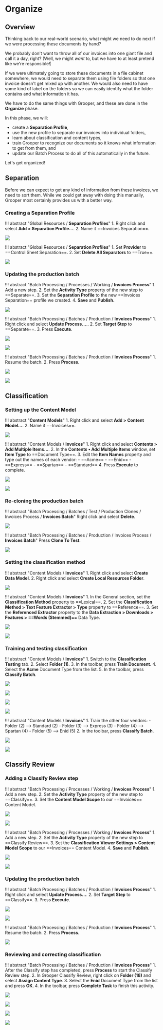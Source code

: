 # Organize

## Overview

Thinking back to our real-world scenario, what might we need to do next if we were processing these documents by hand?

We probably don't want to throw all of our invoices into one giant file and call it a day, right? (Well, we might _want_ to, but we have to at least pretend like we're responsible!)

If we were ultimately going to store these documents in a file cabinet somewhere, we would need to separate them using file folders so that one invoice doesn't get mixed up with another. We would also need to have some kind of label on the folders so we can easily identify what the folder contains and what information it has.

We have to do the same things with Grooper, and these are done in the **Organize** phase.

In this phase, we will:

- create a **Separation Profile**,
- use the new profile to separate our invoices into individual folders,
- learn about classification and content types,
- train Grooper to recognize our documents so it knows what information to get from them, and
- update our Batch Process to do all of this automatically in the future.

Let's get organized!

## Separation

Before we can expect to get any kind of information from these invoices, we need to sort them. While we could get away with doing this manually, Grooper most certainly provides us with a better way.

### Creating a Separation Profile

!!! abstract "Global Resources / **Separation Profiles**"
    1. Right click and select **Add > Separation Profile...**.
    2. Name it ==Invoices Separation==.

![](../assets/img/vol-1/3-1/006.png)

!!! abstract "Global Resources / **Separation Profiles**"
    1. Set **Provider** to ==Control Sheet Separation==.
    2. Set **Delete All Separators** to ==True==.

![](../assets/img/vol-1/3-1/013.png)

### Updating the production batch

!!! abstract "Batch Processing / Processes / Working / **Invoices Process**"
    1. Add a new step.
    2. Set the **Activity Type** property of the new step to ==Separate==.
    3. Set the **Separation Profile** to the new ==Invoices Separation== profile we created.
    4. **Save** and **Publish**.

![](../assets/img/vol-1/3-1/016.png)

!!! abstract "Batch Processing / Batches / Production / **Invoices Process**"
    1. Right click and select **Update Process….**.
    2. Set **Target Step** to ==Separate==.
    3. Press **Execute**.

![](../assets/img/vol-1/3-1/018.png)

![](../assets/img/vol-1/3-1/021.png)

!!! abstract "Batch Processing / Batches / Production / **Invoices Process**"
    1. Resume the batch.
    2. Press **Process**.

![](../assets/img/vol-1/3-1/027.png)

![](../assets/img/vol-1/3-1/029.png)

## Classification

### Setting up the Content Model

!!! abstract "**Content Models**"
    1. Right click and select **Add > Content Model…**.
    2. Name it ==Invoices==.

![](../assets/img/vol-1/3-2/002.png)

!!! abstract "Content Models / **Invoices**"
    1. Right click and select **Contents > Add Multiple Items…**.
    2. In the **Contents • Add Multiple Items** window, set **Item Type** to ==Document Type==.
    3. Edit the **Item Names** property and type out the names of each vendor:
        - ==Acme==
        - ==Enid==
        - ==Express==
        - ==Spartan==
        - ==Standard==
    4. Press **Execute** to complete.
    
![](../assets/img/vol-1/3-2/005.png)

![](../assets/img/vol-1/3-2/009.png)

### Re-cloning the production batch

!!! abstract "Batch Processing / Batches / Test / Production Clones / Invoices Process / **Invoices Batch**"
    Right click and select **Delete**.

![](../assets/img/vol-1/3-2/015.png)

!!! abstract "Batch Processing / Batches / Production / Invoices Process / **Invoices Batch**"
    Press **Clone To Test**.

![](../assets/img/vol-1/3-2/016.png)

### Setting the classification method

!!! abstract "Content Models / **Invoices**"
    1. Right click and select **Create Data Model**.
    2. Right click and select **Create Local Resources Folder**.

![](../assets/img/vol-1/3-2/019.png)

!!! abstract "Content Models / **Invoices**"
    1. In the General section, set the **Classification Method** property to ==Lexical==.
    2. Set the **Classification Method > Text Feature Extractor > Type** property to ==Reference==.
    3. Set the **Referenced Extractor** property to the **Data Extraction > Downloads > Features > ==Words (Stemmed)==** Data Type.

![](../assets/img/vol-1/3-2/021.png)

![](../assets/img/vol-1/3-2/026.png)

### Training and testing classification

!!! abstract "Content Models / **Invoices**"
    1. Switch to the **Classification Testing** tab.
    2. Select **Folder (1)**.
    3. In the toolbar, press **Train Document**.
    4. Select the **Acme** Document Type from the list.
    5. In the toolbar, press **Classify Batch**.

![](../assets/img/vol-1/3-2/027.png)

![](../assets/img/vol-1/3-2/028.png)

![](../assets/img/vol-1/3-2/031.png)

![](../assets/img/vol-1/3-2/035.png)

!!! abstract "Content Models / **Invoices**"
    1. Train the other four vendors:
        - Folder (2) --> Standard (2)
        - Folder (3) --> Express (3)
        - Folder (4) --> Spartan (4)
        - Folder (5) --> Enid (5)
    2. In the toolbar, press **Classify Batch**.

![](../assets/img/vol-1/3-2/035.png)

![](../assets/img/vol-1/3-2/038.png)

## Classify Review

### Adding a Classify Review step

!!! abstract "Batch Processing / Processes / Working / **Invoices Process**"
    1. Add a new step.
    2. Set the **Activity Type** property of the new step to ==Classify==.
    3. Set the **Content Model Scope** to our ==Invoices== Content Model.

![](../assets/img/vol-1/3-3/001.png)

![](../assets/img/vol-1/3-3/002.png)

!!! abstract "Batch Processing / Processes / Working / **Invoices Process**"
    1. Add a new step.
    2. Set the **Activity Type** property of the new step to ==Classify Review==.
    3. Set the **Classification Viewer Settings > Content Model Scope** to our ==Invoices== Content Model.
    4. **Save** and **Publish**.

![](../assets/img/vol-1/3-3/003.png)

![](../assets/img/vol-1/3-3/004.png)

### Updating the production batch

!!! abstract "Batch Processing / Batches / Production / **Invoices Process**"
    1. Right click and select **Update Process…**.
    2. Set **Target Step** to ==Classify==.
    3. Press **Execute**.

![](../assets/img/vol-1/3-3/007.png)

![](../assets/img/vol-1/3-3/008.png)

!!! abstract "Batch Processing / Batches / Production / **Invoices Process**"
    1. Resume the batch.
    2. Press **Process**.

![](../assets/img/vol-1/3-3/011.png)

### Reviewing and correcting classification

!!! abstract "Batch Processing / Batches / Production / **Invoices Process**"
    1. After the Classify step has completed, press **Process** to start the Classify Review step.
    2. In Grooper Classify Review, right click on **Folder (18)** and select **Assign Content Type**.
    3. Select the **Enid** Document Type from the list and press **OK**.
    4. In the toolbar, press **Complete Task** to finish this activity.

![](../assets/img/vol-1/3-3/015.png)

![](../assets/img/vol-1/3-3/017.png)

![](../assets/img/vol-1/3-3/019.png)

![](../assets/img/vol-1/3-3/021.png)